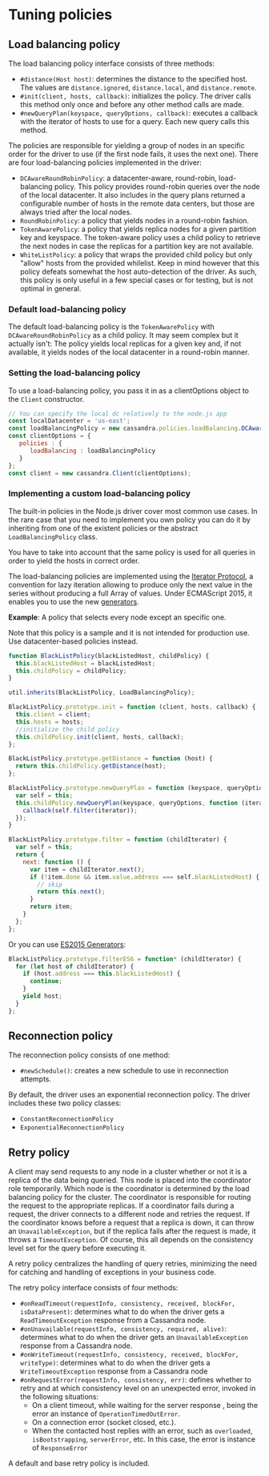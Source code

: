 # Tuning policies

## Load balancing policy

The load balancing policy interface consists of three methods:

- `#distance(Host host)`: determines the distance to the specified host. The values are `distance.ignored`, 
`distance.local`, and `distance.remote`.
- `#init(client, hosts, callback)`: initializes the policy. The driver calls this method only once and before any other
method calls are made.
- `#newQueryPlan(keyspace, queryOptions, callback)`: executes a callback with the iterator of hosts to use for a query.
Each new query calls this method.

The policies are responsible for yielding a group of nodes in an specific order for the driver to use (if the first
node fails, it uses the next one). There are four load-balancing policies implemented in the driver: 

- `DCAwareRoundRobinPolicy`: a datacenter-aware, round-robin, load-balancing policy. This policy provides round-robin
queries over the node of the local datacenter. It also includes in the query plans returned a configurable number of
hosts in the remote data centers, but those are always tried after the local nodes.
- `RoundRobinPolicy`: a policy that yields nodes in a round-robin fashion.
- `TokenAwarePolicy`: a policy that yields replica nodes for a given partition key and keyspace. The token-aware policy
uses a child policy to retrieve the next nodes in case the replicas for a partition key are not available.
- `WhiteListPolicy`: a policy that wraps the provided child policy but only "allow" hosts from the provided
whilelist. Keep in mind however that this policy defeats somewhat the host auto-detection of the driver. As such, this 
policy is only useful in a few special cases or for testing, but is not optimal in general.

### Default load-balancing policy

The default load-balancing policy is the `TokenAwarePolicy` with `DCAwareRoundRobinPolicy` as a child policy. It may
seem complex but it actually isn't: The policy yields local replicas for a given key and, if not available, it yields
nodes of the local datacenter in a round-robin manner.

### Setting the load-balancing policy

To use a load-balancing policy, you pass it in as a clientOptions object to the `Client` constructor.

```javascript
// You can specify the local dc relatively to the node.js app
const localDatacenter = 'us-east';
const loadBalancingPolicy = new cassandra.policies.loadBalancing.DCAwareRoundRobinPolicy(localDatacenter); 
const clientOptions = {
   policies : {
      loadBalancing : loadBalancingPolicy
   }
}; 
const client = new cassandra.Client(clientOptions);
```

### Implementing a custom load-balancing policy

The built-in policies in the Node.js driver cover most common use cases. In the rare case that you need to implement
you own policy you can do it by inheriting from one of the existent policies or the abstract `LoadBalancingPolicy`
class.

You have to take into account that the same policy is used for all queries in order to yield the hosts in correct order.

The load-balancing policies are implemented using the [Iterator
Protocol](https://developer.mozilla.org/en/docs/Web/JavaScript/Reference/Iteration_protocols#iterator), a convention for
lazy iteration allowing to produce only the next value in the series without producing a full Array of values. Under
ECMAScript 2015, it enables you to use the new [generators][generators].

**Example**: A policy that selects every node except an specific one.

Note that this policy is a sample and it is not intended for production use. Use datacenter-based policies instead.

```javascript
function BlackListPolicy(blackListedHost, childPolicy) {
  this.blackListedHost = blackListedHost;
  this.childPolicy = childPolicy;
}

util.inherits(BlackListPolicy, LoadBalancingPolicy);

BlackListPolicy.prototype.init = function (client, hosts, callback) {
  this.client = client;
  this.hosts = hosts;
  //initialize the child policy
  this.childPolicy.init(client, hosts, callback);
};

BlackListPolicy.prototype.getDistance = function (host) {
  return this.childPolicy.getDistance(host);
};

BlackListPolicy.prototype.newQueryPlan = function (keyspace, queryOptions, callback) {
  var self = this;
  this.childPolicy.newQueryPlan(keyspace, queryOptions, function (iterator) {
    callback(self.filter(iterator));
  });
}

BlackListPolicy.prototype.filter = function (childIterator) {
  var self = this;
  return {
    next: function () {
      var item = childIterator.next();
      if (!item.done && item.value.address === self.blackListedHost) {
        // skip
        return this.next();
      }
      return item;
    }
  };
};
```

Or you can use [ES2015 Generators][generators]:

```javascript
BlackListPolicy.prototype.filterES6 = function* (childIterator) {
  for (let host of childIterator) {
    if (host.address === this.blackListedHost) {
      continue;
    }
    yield host;
  }
};
```

## Reconnection policy

The reconnection policy consists of one method:

- `#newSchedule()`: creates a new schedule to use in reconnection attempts.

By default, the driver uses an exponential reconnection policy. The driver includes these two policy classes:

- `ConstantReconnectionPolicy`
- `ExponentialReconnectionPolicy`

## Retry policy

A client may send requests to any node in a cluster whether or not it is a replica of the data being queried.
This node is placed into the coordinator role temporarily. Which node is the coordinator is determined by the load
balancing policy for the cluster. The coordinator is responsible for routing the request to the appropriate replicas.
If a coordinator fails during a request, the driver connects to a different node and retries the request.
If the coordinator knows before a request that a replica is down, it can throw an `UnavailableException`, but if the
replica fails after the request is made, it throws a `TimeoutException`. Of course, this all depends on the consistency
level set for the query before executing it.

A retry policy centralizes the handling of query retries, minimizing the need for catching and handling of exceptions in
 your business code.

The retry policy interface consists of four methods:

- `#onReadTimeout(requestInfo, consistency, received, blockFor, isDataPresent)`: determines what to do when the driver
gets a `ReadTimeoutException` response from a Cassandra node.
- `#onUnavailable(requestInfo, consistency, required, alive)`: determines what to do when the driver gets an 
`UnavailableException` response from a Cassandra node.
- `#onWriteTimeout(requestInfo, consistency, received, blockFor, writeType)`: determines what to do when the driver gets
a `WriteTimeoutException` response from a Cassandra node
- `#onRequestError(requestInfo, consistency, err)`: defines whether to retry and at which consistency level on an 
unexpected error, invoked in the following situations:
    - On a client timeout, while waiting for the server response , being the error an instance of 
    `OperationTimedOutError`.
    - On a connection error (socket closed, etc.).
    - When the contacted host replies with an error, such as `overloaded`, `isBootstrapping`, `serverError`, etc. In 
    this case, the error is instance of `ResponseError`

A default and base retry policy is included.

[generators]: https://developer.mozilla.org/en-US/docs/Web/JavaScript/Reference/Global_Objects/Generator